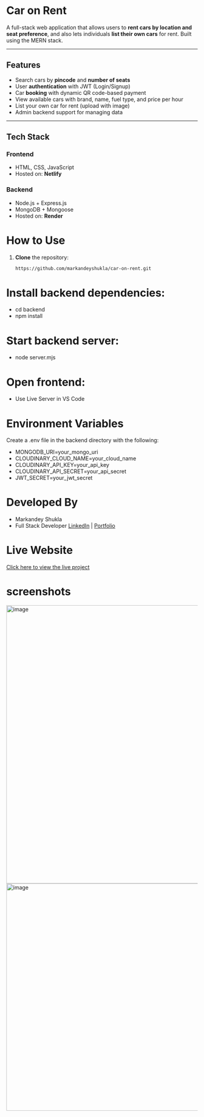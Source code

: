 # Car on Rent 

A full-stack web application that allows users to **rent cars by location and seat preference**, and also lets individuals **list their own cars** for rent. Built using the MERN stack.

---

##  Features

-  Search cars by **pincode** and **number of seats**
-  User **authentication** with JWT (Login/Signup)
-  Car **booking** with dynamic QR code-based payment
-  View available cars with brand, name, fuel type, and price per hour
-  List your own car for rent (upload with image)
-  Admin backend support for managing data

---

##  Tech Stack

### Frontend
- HTML, CSS, JavaScript
- Hosted on: **Netlify**

### Backend
- Node.js + Express.js
- MongoDB + Mongoose
- Hosted on: **Render**


# How to Use

1. **Clone** the repository:
   ```bash
   https://github.com/markandeyshukla/car-on-rent.git

# Install backend dependencies:
- cd backend
- npm install

# Start backend server:
- node server.mjs

# Open frontend:

- Use Live Server in VS Code

# Environment Variables
Create a .env file in the backend directory with the following:

- MONGODB_URI=your_mongo_uri
- CLOUDINARY_CLOUD_NAME=your_cloud_name
- CLOUDINARY_API_KEY=your_api_key
- CLOUDINARY_API_SECRET=your_api_secret
- JWT_SECRET=your_jwt_secret


# Developed By
- Markandey Shukla
- Full Stack Developer
[LinkedIn](https://www.linkedin.com/in/markandey-shukla-078242203/) | [Portfolio](https://markandeyshukla.netlify.app)

#  Live Website
[Click here to view the live project](https://gadilejao.netlify.app)


# screenshots
<img width="1237" height="732" alt="image" src="https://github.com/user-attachments/assets/1b794b96-991a-4588-ad5a-9c3604f42b77" />
<img width="1694" height="598" alt="image" src="https://github.com/user-attachments/assets/d9393d68-9362-4252-aae1-81efdc290834" />





